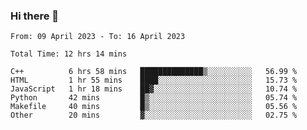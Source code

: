 ### Hi there 👋

<!--
**wangsy503/wangsy503** is a ✨ _special_ ✨ repository because its `README.md` (this file) appears on your GitHub profile.

Here are some ideas to get you started:

- 🔭 I’m currently working on ...
- 🌱 I’m currently learning ...
- 👯 I’m looking to collaborate on ...
- 🤔 I’m looking for help with ...
- 💬 Ask me about ...
- 📫 How to reach me: ...
- 😄 Pronouns: ...
- ⚡ Fun fact: ...
-->
<!--START_SECTION:waka-->

```text
From: 09 April 2023 - To: 16 April 2023

Total Time: 12 hrs 14 mins

C++          6 hrs 58 mins   ██████████████▒░░░░░░░░░░   56.99 %
HTML         1 hr 55 mins    ████░░░░░░░░░░░░░░░░░░░░░   15.73 %
JavaScript   1 hr 18 mins    ██▓░░░░░░░░░░░░░░░░░░░░░░   10.74 %
Python       42 mins         █▒░░░░░░░░░░░░░░░░░░░░░░░   05.74 %
Makefile     40 mins         █▒░░░░░░░░░░░░░░░░░░░░░░░   05.56 %
Other        20 mins         ▓░░░░░░░░░░░░░░░░░░░░░░░░   02.75 %
```

<!--END_SECTION:waka-->
